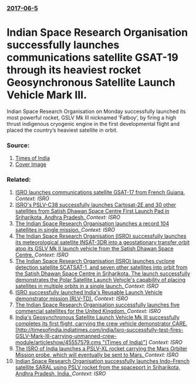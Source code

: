 ### [2017-06-5](/news/2017/06/5/index.md)

# Indian Space Research Organisation successfully launches communications satellite GSAT-19 through its heaviest rocket Geosynchronous Satellite Launch Vehicle Mark III. 

Indian Space Research Organisation on Monday successfully launched its most powerful rocket, GSLV Mk III nicknamed &lsquo;Fatboy&rsquo;, by firing a high thrust indigenous cryogenic engine in the first developmental flight and placed the country&rsquo;s heaviest satellite in orbit.


### Source:

1. [Times of India](http://timesofindia.indiatimes.com/india/isros-most-powerful-rocket-gslv-mk-iii-places-gsat-19-communication-satellite-in-orbit/articleshow/59001591.cms)
1. [Cover Image](http://timesofindia.indiatimes.com/photo/msid-59003310/59003310.jpg?331291)

### Related:

1. [ISRO launches communications satellite GSAT-17 from French Guiana. ](/news/2017/06/29/isro-launches-communications-satellite-gsat-17-from-french-guiana.md) _Context: ISRO_
2. [ISRO's PSLV-C38 successfully launches Cartosat-2E and 30 other satellites from Satish Dhawan Space Centre First Launch Pad in Sriharikota, Andhra Pradesh. ](/news/2017/06/23/isro-s-pslv-c38-successfully-launches-cartosat-2e-and-30-other-satellites-from-satish-dhawan-space-centre-first-launch-pad-in-sriharikota-a.md) _Context: ISRO_
3. [ The Indian Space Research Organisation launches a record 104 satellites in single mission. ](/news/2017/02/15/the-indian-space-research-organisation-launches-a-record-104-satellites-in-single-mission.md) _Context: ISRO_
4. [The Indian Space Research Organisation (ISRO) successfully launches its meteorological satellite INSAT-3DR into a geostationary transfer orbit atop its GSLV Mk II launch vehicle from the Satish Dhawan Space Centre. ](/news/2016/09/8/the-indian-space-research-organisation-isro-successfully-launches-its-meteorological-satellite-insat-3dr-into-a-geostationary-transfer-orb.md) _Context: ISRO_
5. [The Indian Space Research Organisation (ISRO) launches cyclone detection satellite SCATSAT-1, and seven other satellites into orbit from the Satish Dhawan Space Centre in Sriharikota. The launch successfully demonstrates the Polar Satellite Launch Vehicle's capability of placing satellites in multiple orbits in a single launch. ](/news/2016/09/26/the-indian-space-research-organisation-isro-launches-cyclone-detection-satellite-scatsat-1-and-seven-other-satellites-into-orbit-from-the.md) _Context: ISRO_
6. [ ISRO successfully launched India's Reusable Launch Vehicle demonstrator mission (RLV-TD).](/news/2016/05/23/isro-successfully-launched-india-s-reusable-launch-vehicle-demonstrator-mission-rlv-td.md) _Context: ISRO_
7. [The Indian Space Research Organisation successfully launches five commercial satellites for the United Kingdom. ](/news/2015/07/10/the-indian-space-research-organisation-successfully-launches-five-commercial-satellites-for-the-united-kingdom.md) _Context: ISRO_
8. [India's Geosynchronous Satellite Launch Vehicle Mk III successfully completes its first flight, carrying the crew vehicle demonstrator CARE. [http://timesofindia.indiatimes.com/india/Isro-successfully-test-fires-GSLV-Mark-III-carrying-unmanned-crew-module/articleshow/45557579.cms "(Times of India)"]](/news/2014/12/18/india-s-geosynchronous-satellite-launch-vehicle-mk-iii-successfully-completes-its-first-flight-carrying-the-crew-vehicle-demonstrator-care.md) _Context: ISRO_
9. [The ISRO of India launches a PSLV-XL rocket carrying the Mars Orbiter Mission probe, which will eventually be sent to Mars. ](/news/2013/11/5/the-isro-of-india-launches-a-pslv-xl-rocket-carrying-the-mars-orbiter-mission-probe-which-will-eventually-be-sent-to-mars.md) _Context: ISRO_
10. [Indian Space Research Organisation successfully launches Indo-French satellite SARAL using PSLV rocket from the spaceport in Sriharikota, Andhra Pradesh, India. ](/news/2013/02/25/indian-space-research-organisation-successfully-launches-indo-french-satellite-saral-using-pslv-rocket-from-the-spaceport-in-sriharikota-an.md) _Context: ISRO_
